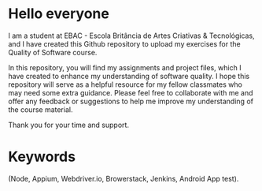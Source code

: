 # Hello everyone
I am a student at EBAC - Escola Britância de Artes Criativas & Tecnológicas, and I have created this Github repository to upload my exercises for the Quality of Software course.

In this repository, you will find my assignments and project files, which I have created to enhance my understanding of software quality. I hope this repository will serve as a helpful resource for my fellow classmates who may need some extra guidance. Please feel free to collaborate with me and offer any feedback or suggestions to help me improve my understanding of the course material.

Thank you for your time and support.

# Keywords
(Node, Appium, Webdriver.io, Browerstack, Jenkins, Android App test).
